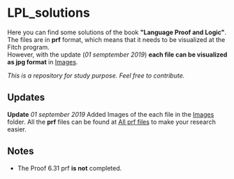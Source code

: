 # LPL_solutions
Here you can find some solutions of the book __"Language Proof and Logic"__.  
The files are in __prf__ format, which means that it needs to be visualized at the Fitch program.  
However, with the update (_01 semptember 2019_) __each file can be visualized as jpg format__ in [Images](LPL-Solutions/Images).  
  
_This is a repository for study purpose. Feel free to contribute._

## Updates

__Update__ _01 september 2019_ Added Images of the each file in the [Images](LPL-Solutions/Images) folder. All the __prf__ files can be found at [All prf files](LPL-solution) to make your research easier.

## Notes 

- The Proof 6.31 prf __is not__ completed.
